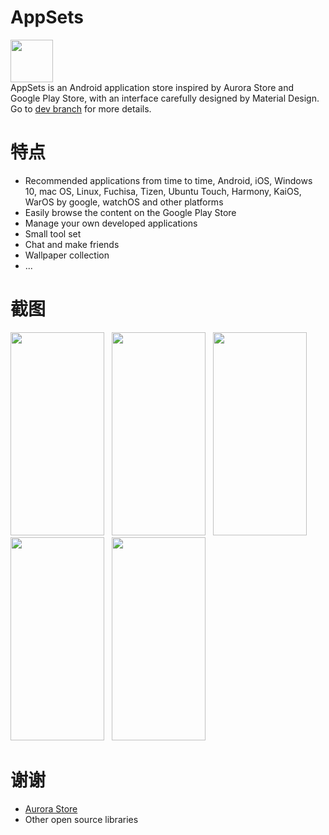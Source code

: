 # AppSets
<img src="https://i.loli.net/2020/04/30/kWQH2nTSPXVed4B.png" width="68" height="68"/><br>
AppSets is an Android application store inspired by Aurora Store and Google Play Store, with an interface carefully designed by Material Design.
Go to <a href="https://github.com/Xucaiju/AppSets/tree/dev">dev branch</a> for more details.
# 特点
* Recommended applications from time to time, Android, iOS, Windows 10, mac OS, Linux, Fuchisa, Tizen, Ubuntu Touch, Harmony, KaiOS, WarOS by google, watchOS and other platforms
* Easily browse the content on the Google Play Store
* Manage your own developed applications
* Small tool set
* Chat and make friends
* Wallpaper collection
* ...
# 截图
<img src="https://i.loli.net/2020/07/20/amhKkt8YETJSXd4.png" width="150" height="325"/>&nbsp;&nbsp;
<img src="https://i.loli.net/2020/07/20/K5hngo4s3q9bRwT.png" width="150" height="325"/>&nbsp;&nbsp;
<img src="https://i.loli.net/2020/07/20/eplMzXRnQgS8ZED.png" width="150" height="325"/>&nbsp;&nbsp;
<img src="https://i.loli.net/2020/07/20/izHlwcnjY9xPfpu.png" width="150" height="325"/>&nbsp;&nbsp;
<img src="https://i.loli.net/2020/07/20/3e1IpXHs2oa65wR.png" width="150" height="325"/>&nbsp;&nbsp;
# 谢谢
* <a href="https://gitlab.com/AuroraOSS">Aurora Store</a>
* Other open source libraries

